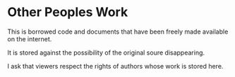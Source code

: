 # Other Peoples Work

This is borrowed code and documents that have been freely made available on the internet.

It is stored against the possibility of the original soure disappearing.

I ask that viewers respect the rights of authors whose work is stored here.
